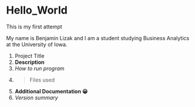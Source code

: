 # Hello_World

This is my first attempt

My name is Benjamin Lizak and I am a student studying Business Analytics at the University of Iowa. 

1. Project Title
2. **Description**
3. *How to run program*
4. >Files used
5. **Additional Documentation 😀**
6. *Version summary*
